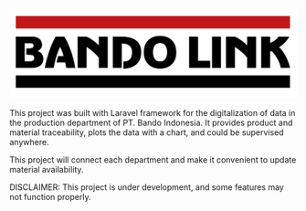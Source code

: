 <img src="https://raw.githubusercontent.com/dyonone/bandolink/master/public/img/bandolink-logo.png" alt="alt text">

This project was built with Laravel framework for the digitalization of data in the production department of PT. Bando Indonesia. It provides product and material traceability, plots the data with a chart, and could be supervised anywhere.

This project will connect each department and make it convenient to update material availability.

DISCLAIMER: This project is under development, and some features may not function properly.


